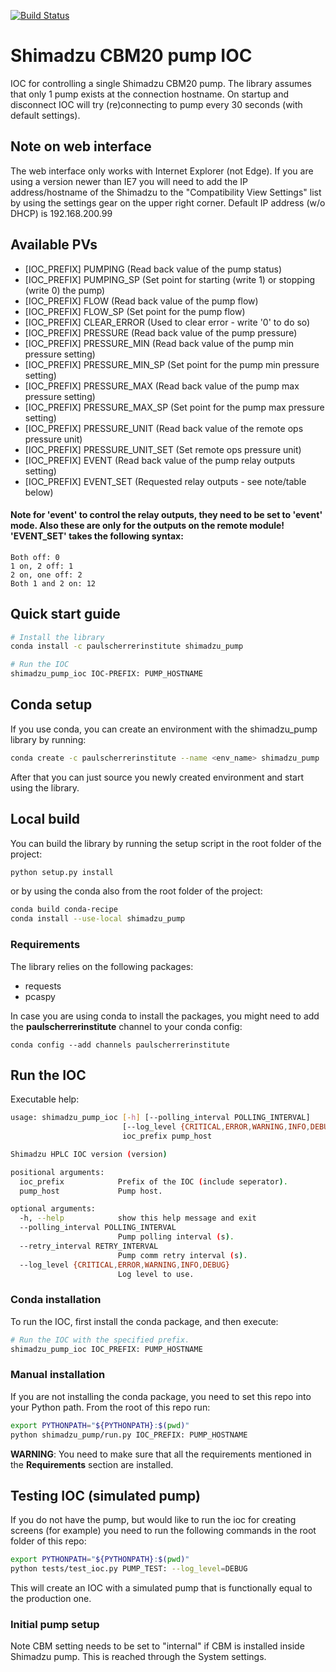 [![Build Status](https://travis-ci.org/paulscherrerinstitute/shimadzu_pump.svg?branch=master)](https://travis-ci.org/paulscherrerinstitute/shimadzu_pump)

# Shimadzu CBM20 pump IOC
IOC for controlling a single Shimadzu CBM20 pump. The library assumes that only 1 pump exists 
at the connection hostname.  On startup and disconnect IOC will try (re)connecting to pump every 30 seconds (with default settings).

## Note on web interface
The web interface only works with Internet Explorer (not Edge).  If you are using a version newer than IE7 you will need to add the IP address/hostname of the Shimadzu to the "Compatibility View Settings" list by using the settings gear on the upper right corner.
Default IP address (w/o DHCP) is 192.168.200.99

## Available PVs

- \[IOC_PREFIX\] PUMPING (Read back value of the pump status)
- \[IOC_PREFIX\] PUMPING_SP (Set point for starting (write 1) or stopping (write 0) the pump)
- \[IOC_PREFIX\] FLOW (Read back value of the pump flow)
- \[IOC_PREFIX\] FLOW_SP (Set point for the pump flow)
- \[IOC_PREFIX\] CLEAR_ERROR (Used to clear error - write '0' to do so)
- \[IOC_PREFIX\] PRESSURE (Read back value of the pump pressure)
- \[IOC_PREFIX\] PRESSURE_MIN (Read back value of the pump min pressure setting)
- \[IOC_PREFIX\] PRESSURE_MIN_SP (Set point for the pump min pressure setting)
- \[IOC_PREFIX\] PRESSURE_MAX (Read back value of the pump max pressure setting)
- \[IOC_PREFIX\] PRESSURE_MAX_SP (Set point for the pump max pressure setting)
- \[IOC_PREFIX\] PRESSURE_UNIT (Read back value of the remote ops pressure unit)
- \[IOC_PREFIX\] PRESSURE_UNIT_SET (Set remote ops pressure unit)
- \[IOC_PREFIX\] EVENT (Read back value of the pump relay outputs setting)
- \[IOC_PREFIX\] EVENT_SET (Requested relay outputs - see note/table below)

#### Note for 'event' to control the relay outputs, they need to be set to 'event' mode.  Also these are only for the outputs on the remote module! 'EVENT_SET' takes the following syntax: 
```
Both off: 0
1 on, 2 off: 1
2 on, one off: 2
Both 1 and 2 on: 12
```

## Quick start guide
```bash
# Install the library
conda install -c paulscherrerinstitute shimadzu_pump

# Run the IOC
shimadzu_pump_ioc IOC-PREFIX: PUMP_HOSTNAME
```

## Conda setup
If you use conda, you can create an environment with the shimadzu_pump library by running:

```bash
conda create -c paulscherrerinstitute --name <env_name> shimadzu_pump
```

After that you can just source you newly created environment and start using the library.

## Local build
You can build the library by running the setup script in the root folder of the project:

```bash
python setup.py install
```

or by using the conda also from the root folder of the project:

```bash
conda build conda-recipe
conda install --use-local shimadzu_pump
```

### Requirements
The library relies on the following packages:

- requests
- pcaspy

In case you are using conda to install the packages, you might need to add the **paulscherrerinstitute** channel to 
your conda config:

```
conda config --add channels paulscherrerinstitute
```

## Run the IOC

Executable help:

```bash
usage: shimadzu_pump_ioc [-h] [--polling_interval POLLING_INTERVAL]
                         [--log_level {CRITICAL,ERROR,WARNING,INFO,DEBUG}]
                         ioc_prefix pump_host

Shimadzu HPLC IOC version (version)

positional arguments:
  ioc_prefix            Prefix of the IOC (include seperator).
  pump_host             Pump host.

optional arguments:
  -h, --help            show this help message and exit
  --polling_interval POLLING_INTERVAL
                        Pump polling interval (s).
  --retry_interval RETRY_INTERVAL
                        Pump comm retry interval (s).
  --log_level {CRITICAL,ERROR,WARNING,INFO,DEBUG}
                        Log level to use.
```

### Conda installation
To run the IOC, first install the conda package, and then execute:
```bash
# Run the IOC with the specified prefix.
shimadzu_pump_ioc IOC_PREFIX: PUMP_HOSTNAME
```
  
### Manual installation
If you are not installing the conda package, you need to set this repo into your Python path. 
From the root of this repo run:
```bash
export PYTHONPATH="${PYTHONPATH}:$(pwd)"
python shimadzu_pump/run.py IOC_PREFIX: PUMP_HOSTNAME
```

**WARNING**: You need to make sure that all the requirements mentioned in the **Requirements** section are installed.

## Testing IOC (simulated pump)
If you do not have the pump, but would like to run the ioc for creating screens (for example) you need to 
run the following commands in the root folder of this repo:

```bash
export PYTHONPATH="${PYTHONPATH}:$(pwd)"
python tests/test_ioc.py PUMP_TEST: --log_level=DEBUG
```

This will create an IOC with a simulated pump that is functionally equal to the production one.

### Initial pump setup
Note CBM setting needs to be set to "internal" if CBM is installed inside Shimadzu pump.  This is reached through the System settings.
